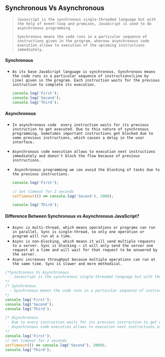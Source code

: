 ## Synchronous Vs Asynchronous

> `Javascript is the synchronous single-threaded language but with the help of event-loop and promises, JavaScript is used to do asynchronous programming`
>
> `Synchronous means the code runs in a particular sequence of instructions given in the program, whereas asynchronous code execution allows to execution of the upcoming instructions immediately.`





####  Synchronous 

- `As its base JavaScript language is synchronous. Synchronous means the code runs in a particular sequence of instructions(Line by Line) given in the program. Each instruction waits for the previous instruction to complete its execution.`

  ```js
  console.log('First');
  console.log('Second');
  console.log('Third');
  ```






####  Asynchronous

- `In asynchronous code  every instruction waits for its previous instruction to get executed. Due to this nature of synchronous programming, Sometimes important instructions get blocked due to some previous instructions, which causes a delay in the user interface. `

- `Asynchronous code execution allows to execution next instructions immediately and doesn't block the flow because of previous instructions.`

- ` Asynchronous programming we can avoid the blocking of tasks due to the previous instructions.`

  ```js
  console.log('First');
  
  // Set timeout for 2 seconds
  setTimeout(() => console.log('Second'), 2000);
  
  console.log('Third');
  ```
  






#### Difference Between Synchronous vs Asynchronous JavaScript?

- `Async is multi-thread, which means operations or programs can run in parallel. Sync is single-thread, so only one operation or program will run at a time.`
- `Async is non-blocking, which means it will send multiple requests to a server. Sync is blocking — it will only send the server one request at a time and will wait for that request to be answered by the server.`
- `Async increases throughput because multiple operations can run at the same time. Sync is slower and more methodical.`





```js
/*Synchronous Vs Asynchronous
  - Javascript is the synchronous single-threaded language but with the help of event-loop and promises,       JavaScript is used to do asynchronous programming.
*/
/* Synchronous
  - Synchronous means the code runs in a particular sequence of instructions(Line by Line) given in the       program. Each instruction waits for the previous instruction to complete its execution.
*/
console.log('First');
console.log('Second');
console.log('Third');

/* Asynchronous
 - Due to every instruction waits for its previous instruction to get executed,sometimes important            instructions get blocked due to some previous instruction.
 - Asynchronous code execution allows to execution next instructions immediately and doesn't block the        flow because of previous instructions
*/ 
console.log('First');
// Set timeout for 2 seconds 
setTimeout(() => console.log('Second'), 2000);
console.log('Third');
```

